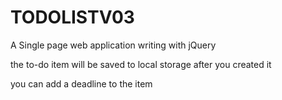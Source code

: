 # TODOLISTV03
A Single page web application writing with jQuery

the to-do item will be saved to local storage after you created it

you can add a deadline to the item 
